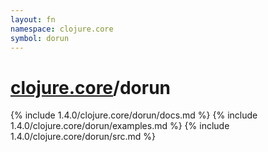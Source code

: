 ```yaml
---
layout: fn
namespace: clojure.core
symbol: dorun
---
```


# [clojure.core](../)/dorun

{% include 1.4.0/clojure.core/dorun/docs.md %}
{% include 1.4.0/clojure.core/dorun/examples.md %}
{% include 1.4.0/clojure.core/dorun/src.md %}

